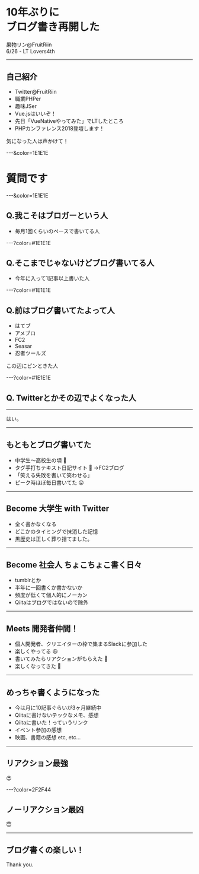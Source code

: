 # 10年ぶりに<br>ブログ書き再開した
<div class="auther">果物リン@FruitRiin</div>
<div class="date">6/26 - LT Lovers4th</div>

---

## 自己紹介
- Twitter@FruitRiin
- 職業PHPer
- 趣味JSer
 - Vue.jsはいいぞ！
- 先日「VueNativeやってみた」でLTしたところ
- PHPカンファレンス2018登壇します！

気になった人は声かけて！

---&color=1E1E1E

# 質問です

---&color=1E1E1E

## Q.我こそはブロガーという人
- 毎月1回くらいのペースで書いてる人

---?color=#1E1E1E

## Q.そこまでじゃないけどブログ書いてる人
- 今年に入って1記事以上書いた人

---?color=#1E1E1E

## Q.前はブログ書いてたよって人
- はてブ
- アメブロ
- FC2
- Seasar
- 忍者ツールズ

この辺にピンときた人 

---?color=#1E1E1E

## Q. Twitterとかその辺でよくなった人

---

<div class="attention font-big">
はい。
</div>

---

## もともとブログ書いてた

- 中学生〜高校生の頃 🎒
 - タグ手打ちテキスト日記サイト 📝
→FC2ブログ
- 「笑える失敗を書いて笑わせる」
- ピーク時ほぼ毎日書いてた 😝

---

## Become 大学生 with Twitter
- 全く書かなくなる
- どこかのタイミングで抹消した記憶
- 黒歴史は正しく葬り捨てました。

---

## Become 社会人 ちょこちょこ書く日々
- tumblrとか
- 半年に一回書くか書かないか
- 頻度が低くて個人的にノーカン 
- Qiitaはブログではないので除外

---

## Meets 開発者仲間！
- 個人開発者、クリエイターの枠で集まるSlackに参加した
- 楽しくやってる 😃
- 書いてみたらリアクションがもらえた 👀
- 楽しくなってきた 🤠

---

## めっちゃ書くようになった
- 今は月に10記事ぐらいが3ヶ月継続中
- Qiitaに書けないテックなメモ、感想
- Qiitaに書いた！っていうリンク
- イベント参加の感想
- 映画、書籍の感想
etc, etc...

---

## リアクション最強
<div class="attention font-big">
😍
</div>

---?color=2F2F44

## ノーリアクション最凶
<div class="attention font-big">
😇
</div>

---

## ブログ書くの楽しい！
<div class="date">Thank you.</div>



